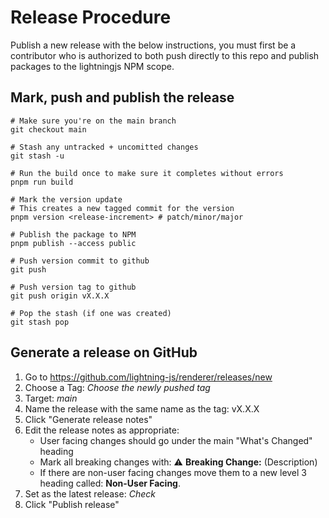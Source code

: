 # Release Procedure

Publish a new release with the below instructions, you must first be a contributor
who is authorized to both push directly to this repo and publish packages to the
lightningjs NPM scope.

## Mark, push and publish the release

```
# Make sure you're on the main branch
git checkout main

# Stash any untracked + uncomitted changes
git stash -u

# Run the build once to make sure it completes without errors
pnpm run build

# Mark the version update
# This creates a new tagged commit for the version
pnpm version <release-increment> # patch/minor/major

# Publish the package to NPM
pnpm publish --access public

# Push version commit to github
git push

# Push version tag to github
git push origin vX.X.X

# Pop the stash (if one was created)
git stash pop
```

## Generate a release on GitHub

1. Go to https://github.com/lightning-js/renderer/releases/new
2. Choose a Tag: _Choose the newly pushed tag_
3. Target: _main_
4. Name the release with the same name as the tag: vX.X.X
5. Click "Generate release notes"
6. Edit the release notes as appropriate:
   - User facing changes should go under the main "What's Changed" heading
   - Mark all breaking changes with: :warning: **Breaking Change:** (Description)
   - If there are non-user facing changes move them to a new level 3 heading called: **Non-User Facing**.
7. Set as the latest release: _Check_
8. Click "Publish release"
